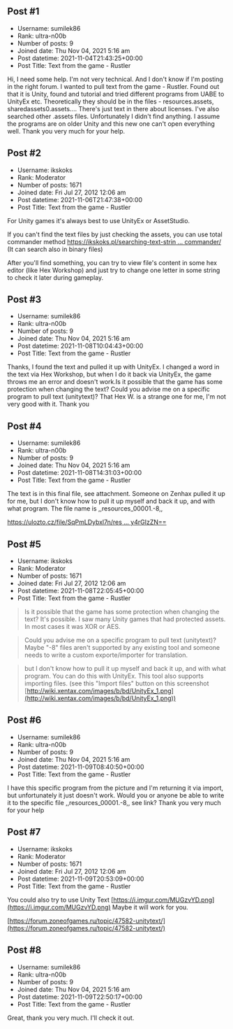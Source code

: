 ## Post #1
- Username: sumilek86
- Rank: ultra-n00b
- Number of posts: 9
- Joined date: Thu Nov 04, 2021 5:16 am
- Post datetime: 2021-11-04T21:43:25+00:00
- Post Title: Text from the game  - Rustler

Hi, I need some help. I'm not very technical. And I don't know if I'm posting in the right forum. I wanted to pull text from the game - Rustler. Found out that it is Unity, found and tutorial and tried different programs from UABE to UnityEx etc. Theoretically they should be in the files - resources.assets, sharedassets0.assets.... There's just text in there about licenses. I've also searched other .assets files. Unfortunately I didn't find anything. I assume the programs are on older Unity and this new one can't open everything well. Thank you very much for your help.
## Post #2
- Username: ikskoks
- Rank: Moderator
- Number of posts: 1671
- Joined date: Fri Jul 27, 2012 12:06 am
- Post datetime: 2021-11-06T21:47:38+00:00
- Post Title: Text from the game  - Rustler

For Unity games it's always best to use UnityEx or AssetStudio.

If you can't find the text files by just checking the assets, 
you can use total commander method [https://ikskoks.pl/searching-text-strin ... commander/](https://ikskoks.pl/searching-text-strings-using-total-commander/)
(It can search also in binary files)

After you'll find something, you can try to view file's content in some hex editor (like Hex Workshop)
and just try to change one letter in some string to check it later during gameplay.
## Post #3
- Username: sumilek86
- Rank: ultra-n00b
- Number of posts: 9
- Joined date: Thu Nov 04, 2021 5:16 am
- Post datetime: 2021-11-08T10:04:43+00:00
- Post Title: Text from the game  - Rustler

Thanks, I found the text and pulled it up with UnityEx. I changed a word in the text via Hex Workshop, but when I do it back via UnityEx, the game throws me an error and doesn't work.Is it possible that the game has some protection when changing the text? Could you advise me on a specific program to pull text (unitytext)? That Hex W. is a strange one for me, I'm not very good with it. Thank you
## Post #4
- Username: sumilek86
- Rank: ultra-n00b
- Number of posts: 9
- Joined date: Thu Nov 04, 2021 5:16 am
- Post datetime: 2021-11-08T14:31:03+00:00
- Post Title: Text from the game  - Rustler

The text is in this final file, see attachment. Someone on Zenhax pulled it up for me, but I don't know how to pull it up myself and back it up, and with what program.  The file name is ,,resources_00001.-8,,  

[https://ulozto.cz/file/SqPmLDybxl7n/res ... y4rGIzZN==](https://ulozto.cz/file/SqPmLDybxl7n/resources-00001-8#!ZGOuMwR2AGtmAQAvLmNjMzSyAmp4BT43oUucHQpmLwy4rGIzZN==)
## Post #5
- Username: ikskoks
- Rank: Moderator
- Number of posts: 1671
- Joined date: Fri Jul 27, 2012 12:06 am
- Post datetime: 2021-11-08T22:05:45+00:00
- Post Title: Text from the game  - Rustler

> Is it possible that the game has some protection when changing the text?
It's possible. I saw many Unity games that had protected assets. In most cases it was XOR or AES.

> Could you advise me on a specific program to pull text (unitytext)?
Maybe "-8" files aren't supported by any existing tool and someone needs to write a custom exporte/importer for translation.

> but I don't know how to pull it up myself and back it up, and with what program.
You can do this with UnityEx. This tool also supports importing files.
(see this "Import files" button on this screenshot [http://wiki.xentax.com/images/b/bd/UnityEx_1.png](http://wiki.xentax.com/images/b/bd/UnityEx_1.png))
## Post #6
- Username: sumilek86
- Rank: ultra-n00b
- Number of posts: 9
- Joined date: Thu Nov 04, 2021 5:16 am
- Post datetime: 2021-11-09T08:40:50+00:00
- Post Title: Text from the game  - Rustler

I have this specific program from the picture and I'm returning it via import, but unfortunately it just doesn't work. Would you or anyone be able to write it to the specific file ,,resources_00001.-8,, see link? Thank you very much for your help
## Post #7
- Username: ikskoks
- Rank: Moderator
- Number of posts: 1671
- Joined date: Fri Jul 27, 2012 12:06 am
- Post datetime: 2021-11-09T20:53:09+00:00
- Post Title: Text from the game  - Rustler

You could also try to use Unity Text [https://i.imgur.com/MUGzvYD.png](https://i.imgur.com/MUGzvYD.png)
Maybe it will work for you.

[https://forum.zoneofgames.ru/topic/47582-unitytext/](https://forum.zoneofgames.ru/topic/47582-unitytext/)
## Post #8
- Username: sumilek86
- Rank: ultra-n00b
- Number of posts: 9
- Joined date: Thu Nov 04, 2021 5:16 am
- Post datetime: 2021-11-09T22:50:17+00:00
- Post Title: Text from the game  - Rustler

Great, thank you very much. I'll check it out.

